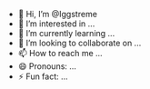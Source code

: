 - 👋 Hi, I’m @Iggstreme
- 👀 I’m interested in ...
- 🌱 I’m currently learning ...
- 💞️ I’m looking to collaborate on ...
- 📫 How to reach me ...
- 😄 Pronouns: ...
- ⚡ Fun fact: ...

<!---
Iggstreme/Iggstreme is a ✨ special ✨ repository because its `README.md` (this file) appears on your GitHub profile.
You can click the Preview link to take a look at your changes.
--->
